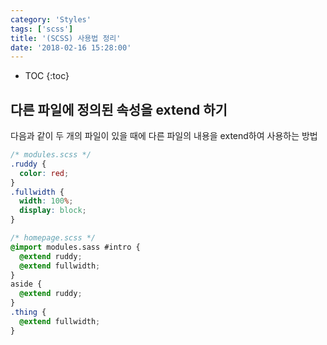 ```yaml
---
category: 'Styles'
tags: ['scss']
title: '(SCSS) 사용법 정리'
date: '2018-02-16 15:28:00'
---
```


- TOC
  {:toc}

## 다른 파일에 정의된 속성을 extend 하기

다음과 같이 두 개의 파일이 있을 때에 다른 파일의 내용을 extend하여 사용하는 방법

```css
/* modules.scss */
.ruddy {
  color: red;
}
.fullwidth {
  width: 100%;
  display: block;
}

/* homepage.scss */
@import modules.sass #intro {
  @extend ruddy;
  @extend fullwidth;
}
aside {
  @extend ruddy;
}
.thing {
  @extend fullwidth;
}
```
